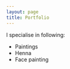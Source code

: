```yaml
---
layout: page
title: Portfolio
---
```


I specialise in following:

+ Paintings
+ Henna
+ Face painting

